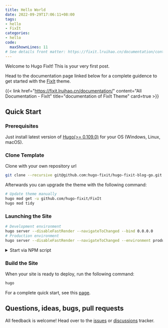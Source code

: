 ```yaml
---
title: Hello World
date: 2022-09-29T17:06:11+08:00
tags:
- hello
- FixIt
categories:
- hello
code:
  maxShownLines: 11
# See details front matter: https://fixit.lruihao.cn/documentation/content-management/introduction/#front-matter
---
```


Welcome to Hugo FixIt! This is your very first post.

<!--more-->

Head to the documentation page linked below for a complete guidence to get started with the [FixIt](https://github.com/hugo-fixit/FixIt) theme.

{{< link href="https://fixit.lruihao.cn/documentation/" content="All Documentation - FixIt" title="documentation of FixIt Theme" card=true >}}

## Quick Start

### Prerequisites

Just install latest version of [Hugo(>= 0.109.0)](https://gohugo.io/installation/) for your OS (Windows, Linux, macOS).

### Clone Template

Clone with your own repository url

```bash
git clone --recursive git@github.com:hugo-fixit/hugo-fixit-blog-go.git
```

Afterwards you can upgrade the theme with the following command:

```bash
# Update theme manually
hugo mod get -u github.com/hugo-fixit/FixIt
hugo mod tidy
```

### Launching the Site

```bash
# Development environment
hugo server --disableFastRender --navigateToChanged --bind 0.0.0.0
# Production environment
hugo server --disableFastRender --navigateToChanged --environment production --bind 0.0.0.0
```

<details>
  <summary>Start via NPM script</summary>

  ```bash
  # build the blog
  npm run build
  # run a local debugging server with watch
  npm run server
  # run a local debugging server in production environment
  npm run server:production
  # update theme submodules
  npm run update:theme
  ```

</details>

### Build the Site

When your site is ready to deploy, run the following command:

```bash
hugo
```

For a complete quick start, see this [page](https://fixit.lruihao.cn/documentation/getting-started/).

## Questions, ideas, bugs, pull requests

All feedback is welcome! Head over to the [issues](https://github.com/hugo-fixit/FixIt/issues) or [discussions](https://github.com/hugo-fixit/FixIt/discussions) tracker.
